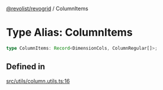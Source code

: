 [@revolist/revogrid](README.md) / ColumnItems

# Type Alias: ColumnItems

```ts
type ColumnItems: Record<DimensionCols, ColumnRegular[]>;
```

## Defined in

[src/utils/column.utils.ts:16](https://github.com/revolist/revogrid/blob/6916c62aedeba77f36804fdc386f78e588e18412/src/utils/column.utils.ts#L16)
